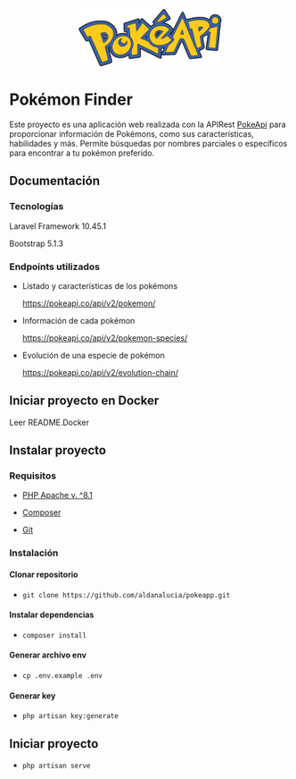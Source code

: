 <p align="center"><a href="https://pokeapi.co/"><img src="https://raw.githubusercontent.com/PokeAPI/media/master/logo/pokeapi_256.png" alt="PokeApi"></a></p>

# Pokémon Finder

Este proyecto es una aplicación web realizada con la APIRest [PokeApi](https://pokeapi.co/) para proporcionar información de Pokémons, como sus características, habilidades y más. Permite búsquedas por nombres parciales o específicos para encontrar a tu pokémon preferido.

## Documentación

### Tecnologías

Laravel Framework 10.45.1

Bootstrap 5.1.3

### Endpoints utilizados

- Listado y características de los pokémons
    
    https://pokeapi.co/api/v2/pokemon/


- Información de cada pokémon

  https://pokeapi.co/api/v2/pokemon-species/


- Evolución de una especie de pokémon
  
    https://pokeapi.co/api/v2/evolution-chain/

## Iniciar proyecto en Docker

Leer README.Docker

## Instalar proyecto

### Requisitos

- [PHP Apache v. ^8.1](https://www.apachefriends.org/es/index.html)

- [Composer](https://getcomposer.org/download/)

- [Git](https://git-scm.com/downloads)

### Instalación

#### Clonar repositorio 

- `git clone https://github.com/aldanalucia/pokeapp.git`

#### Instalar dependencias

- `composer install`

#### Generar archivo env

- `cp .env.example .env`

#### Generar key

- `php artisan key:generate`

## Iniciar proyecto

- `php artisan serve`

